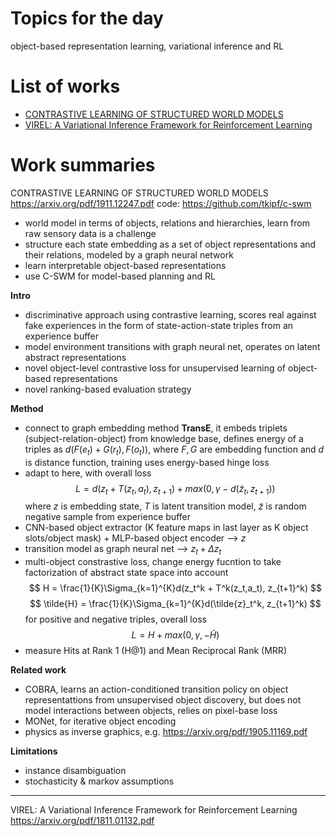 # Topics for the day 

object-based representation learning, variational inference and RL 

<!-- ***************************************************** -->

# List of works
- [CONTRASTIVE LEARNING OF STRUCTURED WORLD MODELS](#1)
- [VIREL: A Variational Inference Framework for Reinforcement Learning](#2)

<!-- ***************************************************** -->

# Work summaries

<a name="1"></a> 
CONTRASTIVE LEARNING OF STRUCTURED WORLD MODELS
<https://arxiv.org/pdf/1911.12247.pdf>
code: <https://github.com/tkipf/c-swm>

- world model in terms of objects, relations and hierarchies, learn from raw sensory data is a challenge
-  structure each state embedding as a set of object representations and their relations, modeled by a graph neural network
- learn interpretable object-based representations 
- use C-SWM for model-based planning and RL 

**Intro**
- discriminative approach using contrastive learning, scores real against fake experiences in the form of state-action-state triples from an experience buffer
- model environment transitions with graph neural net, operates on latent abstract representations 
- novel object-level contrastive loss for unsupervised learning of object-based representations 
- novel ranking-based evaluation strategy 

**Method**
- connect to graph embedding method **TransE**, it embeds triplets (subject-relation-object) from knowledge base, defines energy of a triples as $d(F(e_t) + G(r_t), F(o_t))$, where $F,G$ are embedding function and $d$ is distance function, training uses energy-based hinge loss 
- adapt to here, with overall loss
$$
L = d(z_t + T(z_t, a_t), z_{t+1}) + max(0, \gamma - d(\tilde{z}_t, z_{t+1}))
$$
where $z$ is embedding state, $T$ is latent transition model, $\tilde{z}$ is random negative sample from experience buffer 
- CNN-based object extractor (K feature maps in last layer as K object slots/object mask) + MLP-based object encoder --> $z$
- transition model as graph neural net --> $z_t + \Delta z_t$
- multi-object constrastive loss, change energy fucntion to take factorization of abstract state space into account
$$
H = \frac{1}{K}\Sigma_{k=1}^{K}d(z_t^k + T^k(z_t,a_t), z_{t+1}^k)
$$
$$
\tilde{H} = \frac{1}{K}\Sigma_{k=1}^{K}d(\tilde{z}_t^k, z_{t+1}^k)
$$
for positive and negative triples, overall loss
$$
L = H + max(0, \gamma, - \tilde{H})
$$
- measure Hits at Rank 1 (H@1) and Mean Reciprocal Rank (MRR)

**Related work**
- COBRA, learns an action-conditioned transition policy on object representattions from unsupervised object discovery, but does not model interactions between objects, relies on pixel-base loss
- MONet, for iterative object encoding 
- physics as inverse graphics, e.g. <https://arxiv.org/pdf/1905.11169.pdf> 

**Limitations**
- instance disambiguation 
- stochasticity & markov assumptions 


--- 
<a name="2"></a> 
VIREL: A Variational Inference Framework for Reinforcement Learning
<https://arxiv.org/pdf/1811.01132.pdf>


